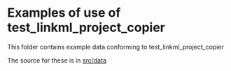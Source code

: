 # Examples of use of test_linkml_project_copier

This folder contains example data conforming to test_linkml_project_copier

The source for these is in [src/data](../src/data/examples)
